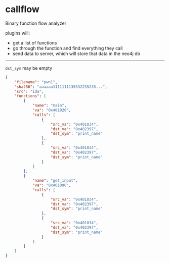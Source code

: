 # callflow
Binary function flow analyzer

plugins will:
* get a list of functions
* go through the function and find everything they call
* send data to server, which will store that data in the neo4j db

---

`dst_sym` may be empty

```json
{
    "filename": "pwn1",
    "sha256": "aaaaaa1111111135532235235...",
    "src": "ida",
    "functions": [
        {
            "name": "main",
            "va": "0x401020",
            "calls": [
                {
                    "src_va": "0x401034",
                    "dst_va": "0x402397",
                    "dst_sym": "print_name"
                },
                {
                    "src_va": "0x401034",
                    "dst_va": "0x402397",
                    "dst_sym": "print_name"
                }
            ]
        },
        {
            "name": "get_input",
            "va": "0x401090",
            "calls": [
                {
                    "src_va": "0x401034",
                    "dst_va": "0x402397",
                    "dst_sym": "print_name"
                },
                {
                    "src_va": "0x401034",
                    "dst_va": "0x402397",
                    "dst_sym": "print_name"
                }
            ]
        }
    ]
}
```